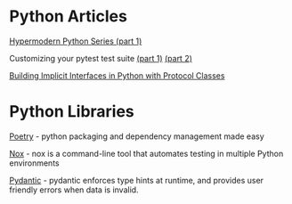 # Python Articles

[Hypermodern Python Series (part 1)](https://cjolowicz.github.io/posts/hypermodern-python-01-setup/)

Customizing your pytest test suite [(part 1)](https://raphael.codes/blog/customizing-your-pytest-test-suite-part-1/) [(part 2)](https://raphael.codes/blog/customizing-your-pytest-test-suite-part-2/)

[Building Implicit Interfaces in Python with Protocol Classes](https://andrewbrookins.com/technology/building-implicit-interfaces-in-python-with-protocol-classes/)



# Python Libraries
[Poetry](https://python-poetry.org/) - python packaging and dependency management made easy

[Nox](https://nox.thea.codes/en/stable/) - nox is a command-line tool that automates testing in multiple Python environments

[Pydantic](https://pydantic-docs.helpmanual.io/) - pydantic enforces type hints at runtime, and provides user friendly errors when data is invalid.
